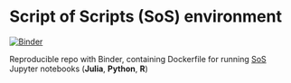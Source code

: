 # Script of Scripts (SoS) environment 

[![Binder](https://mybinder.org/badge_logo.svg)](https://mybinder.org/v2/gh/zelenkastiot/SoS_binder_julia_python3/master)

Reproducible repo with Binder, containing Dockerfile for running [SoS](https://vatlab.github.io/sos-docs/) Jupyter notebooks (**Julia**, **Python**, **R**) 
